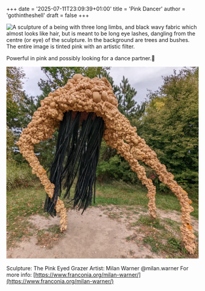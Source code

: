 +++
date = '2025-07-11T23:09:39+01:00'
title = 'Pink Dancer'
author = 'gothintheshell'
draft = false
+++

![A sculpture of a being with three long limbs, and black wavy fabric which almost looks like hair, but is meant to be long eye lashes, dangling from the centre (or eye) of the sculpture. In the background are trees and bushes. The entire image is tinted pink with an artistic filter.](pinkdancer.jpg)

Powerful in pink and possibly looking for a dance partner.🩷

![A sculpture of a being with three long limbs, and black wavy fabric which almost looks like hair, but is meant to be long eye lashes, dangling from the centre (or eye) of the sculpture. In the background are trees and bushes.](originaldancer.jpg)

Sculpture: The Pink Eyed Grazer
Artist: Milan Warner @milan.warner
For more info: [https://www.franconia.org/milan-warner/](https://www.franconia.org/milan-warner/)
